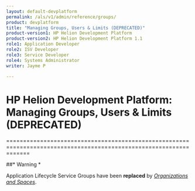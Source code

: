 ```yaml
---
layout: default-devplatform
permalink: /als/v1/admin/reference/groups/
product: devplatform
title: "Managing Groups, Users & Limits (DEPRECATED)"
product-version1: HP Helion Development Platform
product-version2: HP Helion Development Platform 1.1
role1: Application Developer 
role2: ISV Developer
role3: Service Developer
role4: Systems Administrator
writer: Jayme P

---
```

<!--PUBLISHED-->

# HP Helion Development Platform: Managing Groups, Users & Limits (DEPRECATED)[](#managing-groups-users-limits-deprecated "Permalink to this headline")
===================================================================================================================

##* Warning *

Application Lifecycle Service Groups have been **replaced** by [*Organizations and
Spaces*](/als/v1/user/deploy/orgs-spaces/#orgs-spaces).
